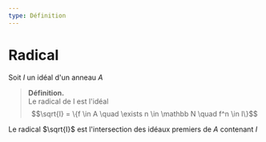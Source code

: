 ```yaml
---
type: Définition
---
```


# Radical

Soit $I$ un idéal d'un anneau $A$

> **Définition.**  
> Le radical de I est l'idéal
> $$\sqrt{I} = \{f \in A \quad \exists n \in \mathbb N \quad f^n \in I\}$$

Le radical $\sqrt{I}$ est l'intersection des idéaux premiers de $A$ contenant $I$
